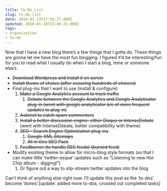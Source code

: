```yaml
---
title: To-Do List
slug: to-do-list
date: 2010-01-23T17:56:27.000Z
updated: 2010-01-28T23:40:21.000Z
tags:
- organization
- to-do
---
```


Now that I have a new blog there’s a few things that I gotta do.  These things are gonna let me have the most fun blogging.  I figured it’d be interesting/fun for you to read what I usually do when I start a blog, mine or someone else’s.

<ul style="list-style-type: disc"><li><span style="text-decoration: line-through;">Download Wordpress and install it on server</span></li><li><span style="text-decoration: line-through;">Install theme of choice (after scouring hundreds of choices)</span></li><li>Find plug-ins that I want to use (install &amp; configure)<ul style="list-style-type: hyphen"><li><span style="text-decoration: line-through;">Make a Google Analytics account to track traffic</span><ul style="list-style-type: hyphen"><li><span style="text-decoration: line-through;">Debate between the Google Analytics and Google Analyticator plug-in (went with google analyticator b/c of more frequent updates to plug-in)</span></li></ul></li><li><span style="text-decoration: line-through;">Askimet to catch spam commenters</span></li><li><span style="text-decoration: line-through;">Install a better discussion engine: either Disqus or IntenseDebate</span> (went with IntenseDebate, better compatibility with theme)</li><li><span style="text-decoration: line-through;">SEO - Search Engine Optimization plug-ins</span><ul style="list-style-type: hyphen"><li><span style="text-decoration: line-through;">Google XML Sitemaps</span></li><li><span style="text-decoration: line-through;">All in One SEO Pack</span></li></ul></li><li><span style="text-decoration: line-through;">Feedburner (to handle RSS feeds) (burned feed)</span></li></ul></li><li>Modify existing theme to allow for micro-blog style formats (so that I can make little ‘twitter-esque’ updates such as “Listening to new Hot Chip album - digging!”)<ul style="list-style-type: hyphen"><li>Or figure out a way to slip-stream twitter updates into the blog </li></ul></li></ul>Can’t think of anything else right now.  I’ll update this post as the ‘to-dos’ become ‘dones’.[update: added more to-dos, crossed out completed tasks]
